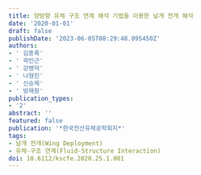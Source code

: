 ```yaml
---
title: 양방향 유체 구조 연계 해석 기법을 이용한 날개 전개 해석
date: '2020-01-01'
draft: false
publishDate: '2023-06-05T08:29:48.095450Z'
authors:
- ' 김종록'
- ' 곽인근'
- ' 강병덕'
- ' 나형진'
- ' 신승제'
- ' 방재원'
publication_types:
- '2'
abstract: ''
featured: false
publication: '*한국전산유체공학회지*'
tags:
- 날개 전개(Wing Deployment)
- 유체-구조 연계(Fluid-Structure Interaction)
doi: 10.6112/kscfe.2020.25.1.001
---
```

